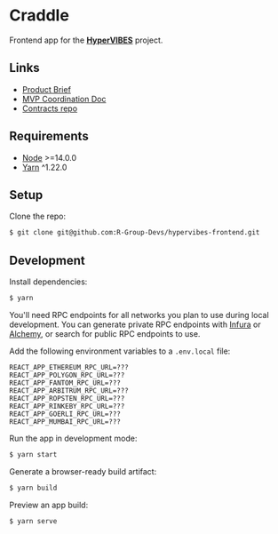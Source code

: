# Craddle

Frontend app for the [**HyperVIBES**](https://hypervibes.xyz) project.

## Links

- [Product Brief](https://docs.google.com/document/d/1NvztqdMAyLERTPuX5uHSnq8f5G0YVRaxNsq5UaXhQEw/edit?usp=sharing)
- [MVP Coordination Doc](https://docs.google.com/document/d/1dpMlzGeO4XfD6gBQoaTTXO2NxCCfA0hDYlTinJjCsfQ/edit?usp=sharing)
- [Contracts repo](https://github.com/R-Group-Devs/hypervibes-contracts)

## Requirements

- [Node](https://nodejs.org/en/) >=14.0.0
- [Yarn](https://yarnpkg.com/) ^1.22.0

## Setup

Clone the repo:

```sh
$ git clone git@github.com:R-Group-Devs/hypervibes-frontend.git
```

## Development

Install dependencies:

```sh
$ yarn
```

You'll need RPC endpoints for all networks you plan to use during local development.  You can generate private RPC endpoints with [Infura](https://infura.io/) or [Alchemy](https://www.alchemy.com/), or search for public RPC endpoints to use.

Add the following environment variables to a `.env.local` file:

```
REACT_APP_ETHEREUM_RPC_URL=???
REACT_APP_POLYGON_RPC_URL=???
REACT_APP_FANTOM_RPC_URL=???
REACT_APP_ARBITRUM_RPC_URL=???
REACT_APP_ROPSTEN_RPC_URL=???
REACT_APP_RINKEBY_RPC_URL=???
REACT_APP_GOERLI_RPC_URL=???
REACT_APP_MUMBAI_RPC_URL=???
```

Run the app in development mode:

```sh
$ yarn start
```

Generate a browser-ready build artifact:

```sh
$ yarn build
```

Preview an app build:

```sh
$ yarn serve
```
